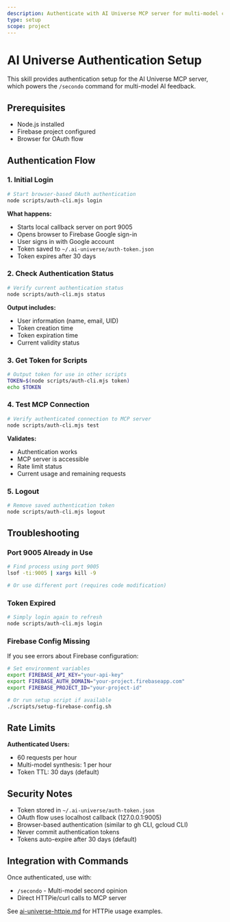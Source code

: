 ```yaml
---
description: Authenticate with AI Universe MCP server for multi-model commands
type: setup
scope: project
---
```


# AI Universe Authentication Setup

This skill provides authentication setup for the AI Universe MCP server, which powers the `/secondo` command for multi-model AI feedback.

## Prerequisites

- Node.js installed
- Firebase project configured
- Browser for OAuth flow

## Authentication Flow

### 1. Initial Login

```bash
# Start browser-based OAuth authentication
node scripts/auth-cli.mjs login
```

**What happens:**
- Starts local callback server on port 9005
- Opens browser to Firebase Google sign-in
- User signs in with Google account
- Token saved to `~/.ai-universe/auth-token.json`
- Token expires after 30 days

### 2. Check Authentication Status

```bash
# Verify current authentication status
node scripts/auth-cli.mjs status
```

**Output includes:**
- User information (name, email, UID)
- Token creation time
- Token expiration time
- Current validity status

### 3. Get Token for Scripts

```bash
# Output token for use in other scripts
TOKEN=$(node scripts/auth-cli.mjs token)
echo $TOKEN
```

### 4. Test MCP Connection

```bash
# Verify authenticated connection to MCP server
node scripts/auth-cli.mjs test
```

**Validates:**
- Authentication works
- MCP server is accessible
- Rate limit status
- Current usage and remaining requests

### 5. Logout

```bash
# Remove saved authentication token
node scripts/auth-cli.mjs logout
```

## Troubleshooting

### Port 9005 Already in Use

```bash
# Find process using port 9005
lsof -ti:9005 | xargs kill -9

# Or use different port (requires code modification)
```

### Token Expired

```bash
# Simply login again to refresh
node scripts/auth-cli.mjs login
```

### Firebase Config Missing

If you see errors about Firebase configuration:

```bash
# Set environment variables
export FIREBASE_API_KEY="your-api-key"
export FIREBASE_AUTH_DOMAIN="your-project.firebaseapp.com"
export FIREBASE_PROJECT_ID="your-project-id"

# Or run setup script if available
./scripts/setup-firebase-config.sh
```

## Rate Limits

**Authenticated Users:**
- 60 requests per hour
- Multi-model synthesis: 1 per hour
- Token TTL: 30 days (default)

## Security Notes

- Token stored in `~/.ai-universe/auth-token.json`
- OAuth flow uses localhost callback (127.0.0.1:9005)
- Browser-based authentication (similar to gh CLI, gcloud CLI)
- Never commit authentication tokens
- Tokens auto-expire after 30 days (default)

## Integration with Commands

Once authenticated, use with:
- `/secondo` - Multi-model second opinion
- Direct HTTPie/curl calls to MCP server

See [ai-universe-httpie.md](ai-universe-httpie.md) for HTTPie usage examples.
